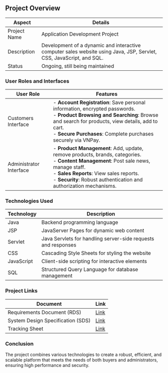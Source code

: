 ## Project Overview

| Aspect                | Details                                                                                                         |
|-----------------------|-----------------------------------------------------------------------------------------------------------------|
| Project Name          | Application Development Project                                                                                |
| Description           | Development of a dynamic and interactive computer sales website using Java, JSP, Servlet, CSS, JavaScript, and SQL. |
| Status                | Ongoing, still being maintained                                                                                |

### User Roles and Interfaces

| User Role             | Features                                                                                                       |
|-----------------------|-----------------------------------------------------------------------------------------------------------------|
| Customers Interface  | - **Account Registration**: Save personal information, encrypted passwords.<br>- **Product Browsing and Searching**: Browse and search for products, view details, add to cart.<br>- **Secure Purchases**: Complete purchases securely via VNPay. |
| Administrator Interface | - **Product Management**: Add, update, remove products, brands, categories.<br>- **Content Management**: Post sale news, manage staff.<br>- **Sales Reports**: View sales reports.<br>- **Security**: Robust authentication and authorization mechanisms. |

### Technologies Used

| Technology            | Description                                                                                                     |
|-----------------------|-----------------------------------------------------------------------------------------------------------------|
| Java                  | Backend programming language                                                                                     |
| JSP                   | JavaServer Pages for dynamic web content                                                                        |
| Servlet               | Java Servlets for handling server-side requests and responses                                                    |
| CSS                   | Cascading Style Sheets for styling the website                                                                  |
| JavaScript            | Client-side scripting for interactive elements                                                                  |
| SQL                   | Structured Query Language for database management                                                               |

### Project Links

| Document                             | Link                                                                                                           |
|--------------------------------------|-----------------------------------------------------------------------------------------------------------------|
| Requirements Document (RDS)          | [Link](https://docs.google.com/document/d/1k0hJlXmhTKg54Rn1_70QqD_aqisyTva4/edit?usp=sharing&ouid=108625537299961428678&rtpof=true&sd=true) |
| System Design Specification (SDS)    | [Link](https://docs.google.com/document/d/1qEKTiQYzr-6WPtXIWfAOEn8a5jOznIRg/edit?usp=sharing&ouid=108625537299961428678&rtpof=true&sd=true) |
| Tracking Sheet                       | [Link](https://docs.google.com/spreadsheets/d/1watxuzmJBbWjgiD2Hc5YGiiEHpgBT9T_hdXMJu1ZKZg/edit?usp=sharing) |

### Conclusion

The project combines various technologies to create a robust, efficient, and scalable platform that meets the needs of both buyers and administrators, ensuring high performance and security.
